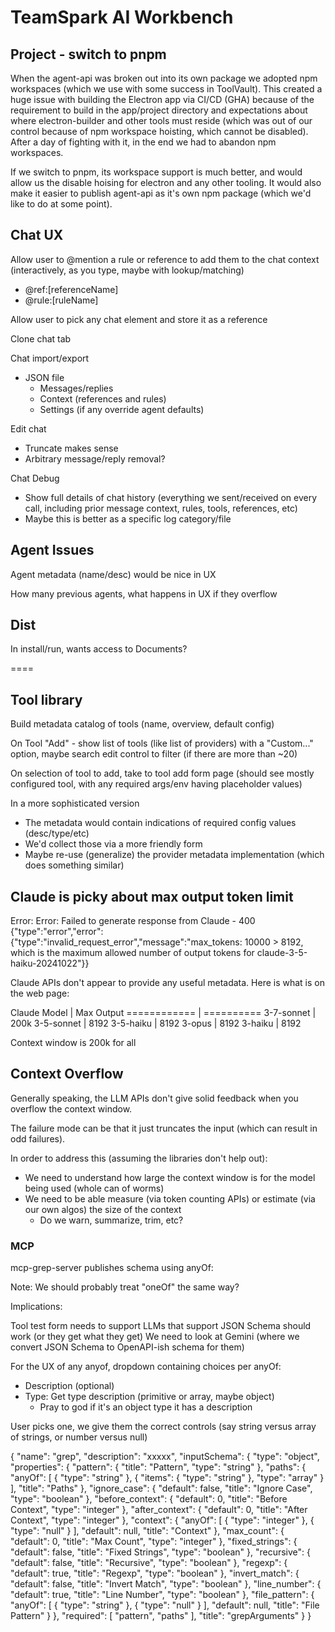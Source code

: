 # TeamSpark AI Workbench

## Project - switch to pnpm 

When the agent-api was broken out into its own package we adopted npm workspaces (which we use with some success in ToolVault).
This created a huge issue with building the Electron app via CI/CD (GHA) because of the requirement to build in the app/project
directory and expectations about where electron-builder and other tools must reside (which was out of our control because of
npm workspace hoisting, which cannot be disabled).  After a day of fighting with it, in the end we had to abandon npm workspaces.

If we switch to pnpm, its workspace support is much better, and would allow us the disable hoising for electron and any other
tooling.  It would also make it easier to publish agent-api as it's own npm package (which we'd like to do at some point).

## Chat UX

Allow user to @mention a rule or reference to add them to the chat context (interactively, as you type, maybe with lookup/matching)
- @ref:[referenceName]
- @rule:[ruleName]

Allow user to pick any chat element and store it as a reference

Clone chat tab

Chat import/export
- JSON file
  - Messages/replies
  - Context (references and rules)
  - Settings (if any override agent defaults)

Edit chat
- Truncate makes sense
- Arbitrary message/reply removal?

Chat Debug
- Show full details of chat history (everything we sent/received on every call, including prior message context, rules, tools, references, etc)
- Maybe this is better as a specific log category/file

## Agent Issues

Agent metadata (name/desc) would be nice in UX

How many previous agents, what happens in UX if they overflow

## Dist

In install/run, wants access to Documents?

====

## Tool library

Build metadata catalog of tools (name, overview, default config)

On Tool "Add" - show list of tools (like list of providers) with a "Custom..." option, maybe search edit control to filter (if there are more than ~20)

On selection of tool to add, take to tool add form page (should see mostly configured tool, with any required args/env having placeholder values)

In a more sophisticated version
- The metadata would contain indications of required config values (desc/type/etc)
- We'd collect those via a more friendly form
- Maybe re-use (generalize) the provider metadata implementation (which does something similar)

## Claude is picky about max output token limit

Error: Error: Failed to generate response from Claude - 400 {"type":"error","error":{"type":"invalid_request_error","message":"max_tokens: 10000 > 8192, which is the maximum allowed number of output tokens for claude-3-5-haiku-20241022"}}

Claude APIs don't appear to provide any useful metadata.  Here is what is on the web page:

Claude Model |  Max Output
============ | ==========
3-7-sonnet   |   200k
3-5-sonnet   |   8192
3-5-haiku    |   8192
3-opus       |   8192
3-haiku      |   8192

Context window is 200k for all

## Context Overflow

Generally speaking, the LLM APIs don't give solid feedback when you overflow the context window.

The failure mode can be that it just truncates the input (which can result in odd failures).

In order to address this (assuming the libraries don't help out):
- We need to understand how large the context window is for the model being used (whole can of worms)
- We need to be able measure (via token counting APIs) or estimate (via our own algos) the size of the context
  - Do we warn, summarize, trim, etc?

### MCP

mcp-grep-server publishes schema using anyOf:

Note: We should probably treat "oneOf" the same way?

Implications:

Tool test form needs to support
LLMs that support JSON Schema should work (or they get what they get)
We need to look at Gemini (where we convert JSON Schema to OpenAPI-ish schema for them)

For the UX of any anyof, dropdown containing choices per anyOf:
- Description (optional)
- Type: Get type description (primitive or array, maybe object)
  - Pray to god if it's an object type it has a description

User picks one, we give them the correct controls (say string versus array of strings, or number versus null)

{
  "name": "grep",
  "description": "xxxxx",
  "inputSchema": {
    "type": "object",
    "properties": {
      "pattern": {
        "title": "Pattern",
        "type": "string"
      },
      "paths": {
        "anyOf": [
          {
            "type": "string"
          },
          {
            "items": {
              "type": "string"
            },
            "type": "array"
          }
        ],
        "title": "Paths"
      },
      "ignore_case": {
        "default": false,
        "title": "Ignore Case",
        "type": "boolean"
      },
      "before_context": {
        "default": 0,
        "title": "Before Context",
        "type": "integer"
      },
      "after_context": {
        "default": 0,
        "title": "After Context",
        "type": "integer"
      },
      "context": {
        "anyOf": [
          {
            "type": "integer"
          },
          {
            "type": "null"
          }
        ],
        "default": null,
        "title": "Context"
      },
      "max_count": {
        "default": 0,
        "title": "Max Count",
        "type": "integer"
      },
      "fixed_strings": {
        "default": false,
        "title": "Fixed Strings",
        "type": "boolean"
      },
      "recursive": {
        "default": false,
        "title": "Recursive",
        "type": "boolean"
      },
      "regexp": {
        "default": true,
        "title": "Regexp",
        "type": "boolean"
      },
      "invert_match": {
        "default": false,
        "title": "Invert Match",
        "type": "boolean"
      },
      "line_number": {
        "default": true,
        "title": "Line Number",
        "type": "boolean"
      },
      "file_pattern": {
        "anyOf": [
          {
            "type": "string"
          },
          {
            "type": "null"
          }
        ],
        "default": null,
        "title": "File Pattern"
      }
    },
    "required": [
      "pattern",
      "paths"
    ],
    "title": "grepArguments"
  }
}






